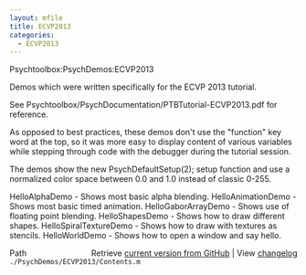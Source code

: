 ```yaml
---
layout: mfile
title: ECVP2013
categories:
  - ECVP2013
---
```


Psychtoolbox:PsychDemos:ECVP2013

Demos which were written specifically for the ECVP 2013 tutorial.

See Psychtoolbox/PsychDocumentation/PTBTutorial\-ECVP2013.pdf for
reference.

As opposed to best practices, these demos don't use the "function" key
word at the top, so it was more easy to display content of various
variables while stepping through code with the debugger during the
tutorial session.

The demos show the new PsychDefaultSetup\(2\); setup function and use a
normalized color space between 0.0 and 1.0 instead of classic 0\-255.


HelloAlphaDemo              \- Shows most basic alpha blending.
HelloAnimationDemo          \- Shows most basic timed animation.
HelloGaborArrayDemo         \- Shows use of floating point blending.
HelloShapesDemo             \- Shows how to draw different shapes.
HelloSpiralTextureDemo      \- Shows how to draw with textures as stencils.
HelloWorldDemo              \- Shows how to open a window and say hello.


<div class="code_header" style="text-align:right;">
  <span style="float:left;">Path&nbsp;&nbsp;</span> <span class="counter">Retrieve <a href=
  "https://raw.github.com/Psychtoolbox-3/Psychtoolbox-3/beta/./PsychDemos/ECVP2013/Contents.m">current version from GitHub</a> | View <a href=
  "https://github.com/Psychtoolbox-3/Psychtoolbox-3/commits/beta/./PsychDemos/ECVP2013/Contents.m">changelog</a></span>
</div>
<div class="code">
  <code>./PsychDemos/ECVP2013/Contents.m</code>
</div>
